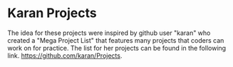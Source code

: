 # Karan Projects

The idea for these projects were inspired by github user "karan" who created a "Mega 
Project List" that features many projects that coders can work on for practice.
The list for her projects can be found in the following link. 
https://github.com/karan/Projects. 
